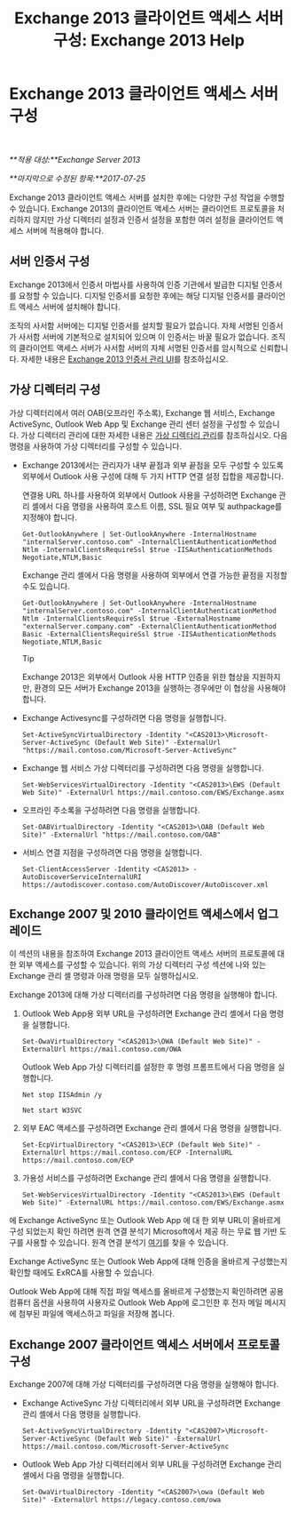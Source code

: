 ﻿---
title: 'Exchange 2013 클라이언트 액세스 서버 구성: Exchange 2013 Help'
TOCTitle: Exchange 2013 클라이언트 액세스 서버 구성
ms:assetid: 01432ae4-2a00-44a4-a4dd-4eb8d7e6cfae
ms:mtpsurl: https://technet.microsoft.com/ko-kr/library/Hh529912(v=EXCHG.150)
ms:contentKeyID: 50482377
ms.date: 05/22/2018
mtps_version: v=EXCHG.150
ms.translationtype: MT
---

# Exchange 2013 클라이언트 액세스 서버 구성

 

_**적용 대상:**Exchange Server 2013_

_**마지막으로 수정된 항목:**2017-07-25_

Exchange 2013 클라이언트 액세스 서버를 설치한 후에는 다양한 구성 작업을 수행할 수 있습니다. Exchange 2013의 클라이언트 액세스 서버는 클라이언트 프로토콜을 처리하지 않지만 가상 디렉터리 설정과 인증서 설정을 포함한 여러 설정을 클라이언트 액세스 서버에 적용해야 합니다.

## 서버 인증서 구성

Exchange 2013에서 인증서 마법사를 사용하여 인증 기관에서 발급한 디지털 인증서를 요청할 수 있습니다. 디지털 인증서를 요청한 후에는 해당 디지털 인증서를 클라이언트 액세스 서버에 설치해야 합니다.

조직의 사서함 서버에는 디지털 인증서를 설치할 필요가 없습니다. 자체 서명된 인증서가 사서함 서버에 기본적으로 설치되어 있으며 이 인증서는 바꿀 필요가 없습니다. 조직의 클라이언트 액세스 서버가 사서함 서버의 자체 서명된 인증서를 암시적으로 신뢰합니다. 자세한 내용은 [Exchange 2013 인증서 관리 UI](exchange-2013-certificate-management-ui-exchange-2013-help.md)를 참조하십시오.

## 가상 디렉터리 구성

가상 디렉터리에서 여러 OAB(오프라인 주소록), Exchange 웹 서비스, Exchange ActiveSync, Outlook Web App 및 Exchange 관리 센터 설정을 구성할 수 있습니다. 가상 디렉터리 관리에 대한 자세한 내용은 [가상 디렉터리 관리](virtual-directory-management-exchange-2013-help.md)를 참조하십시오. 다음 명령을 사용하여 가상 디렉터리를 구성할 수 있습니다.

  - Exchange 2013에서는 관리자가 내부 끝점과 외부 끝점을 모두 구성할 수 있도록 외부에서 Outlook 사용 구성에 대해 두 가지 HTTP 연결 설정 집합을 제공합니다.
    
    연결용 URL 하나를 사용하여 외부에서 Outlook 사용을 구성하려면 Exchange 관리 셸에서 다음 명령을 사용하여 호스트 이름, SSL 필요 여부 및 authpackage를 지정해야 합니다.
    
        Get-OutlookAnywhere | Set-OutlookAnywhere -InternalHostname "internalServer.contoso.com" -InternalClientAuthenticationMethod Ntlm -InternalClientsRequireSsl $true -IISAuthenticationMethods Negotiate,NTLM,Basic
    
    Exchange 관리 셸에서 다음 명령을 사용하여 외부에서 연결 가능한 끝점을 지정할 수도 있습니다.
    
        Get-OutlookAnywhere | Set-OutlookAnywhere -InternalHostname "internalServer.contoso.com" -InternalClientAuthenticationMethod Ntlm -InternalClientsRequireSsl $true -ExternalHostname "externalServer.company.com" -ExternalClientAuthenticationMethod Basic -ExternalClientsRequireSsl $true -IISAuthenticationMethods Negotiate,NTLM,Basic
    

    > [!TIP]
    > Exchange 2013은 외부에서 Outlook 사용 HTTP 인증을 위한 협상을 지원하지만, 환경의 모든 서버가 Exchange 2013을 실행하는 경우에만 이 협상을 사용해야 합니다.



  - Exchange Activesync를 구성하려면 다음 명령을 실행합니다.
    
        Set-ActiveSyncVirtualDirectory -Identity "<CAS2013>\Microsoft-Server-ActiveSync (Default Web Site)" -ExternalUrl "https://mail.contoso.com/Microsoft-Server-ActiveSync"

  - Exchange 웹 서비스 가상 디렉터리를 구성하려면 다음 명령을 실행합니다.
    
        Set-WebServicesVirtualDirectory -Identity "<CAS2013>\EWS (Default Web Site)" -ExternalUrl https://mail.contoso.com/EWS/Exchange.asmx

  - 오프라인 주소록을 구성하려면 다음 명령을 실행합니다.
    
        Set-OABVirtualDirectory -Identity "<CAS2013>\OAB (Default Web Site)" -ExternalUrl "https://mail.contoso.com/OAB"

  - 서비스 연결 지점을 구성하려면 다음 명령을 실행합니다.
    
        Set-ClientAccessServer -Identity <CAS2013> -AutoDiscoverServiceInternalURI https://autodiscover.contoso.com/AutoDiscover/AutoDiscover.xml

## Exchange 2007 및 2010 클라이언트 액세스에서 업그레이드

이 섹션의 내용을 참조하여 Exchange 2013 클라이언트 액세스 서버의 프로토콜에 대한 외부 액세스를 구성할 수 있습니다. 위의 가상 디렉터리 구성 섹션에 나와 있는 Exchange 관리 셸 명령과 아래 명령을 모두 실행하십시오.

Exchange 2013에 대해 가상 디렉터리를 구성하려면 다음 명령을 실행해야 합니다.

1.  Outlook Web App용 외부 URL을 구성하려면 Exchange 관리 셸에서 다음 명령을 실행합니다.
    
        Set-OwaVirtualDirectory "<CAS2013>\OWA (Default Web Site)" -ExternalUrl https://mail.contoso.com/OWA
    
    Outlook Web App 가상 디렉터리를 설정한 후 명령 프롬프트에서 다음 명령을 실행합니다.
    
        Net stop IISAdmin /y
    
        Net start W3SVC

2.  외부 EAC 액세스를 구성하려면 Exchange 관리 셸에서 다음 명령을 실행합니다.
    
        Set-EcpVirtualDirectory "<CAS2013>\ECP (Default Web Site)" -ExternalUrl https://mail.contoso.com/ECP -InternalURL https://mail.contoso.com/ECP 

3.  가용성 서비스를 구성하려면 Exchange 관리 셸에서 다음 명령을 실행합니다.
    
        Set-WebServicesVirtualDirectory -Identity "<CAS2013>\EWS (Default Web Site)" -ExternalURL https://mail.contoso.com/EWS/Exchange.asmx

에 Exchange ActiveSync 또는 Outlook Web App 에 대 한 외부 URL이 올바르게 구성 되었는지 확인 하려면 원격 연결 분석기 Microsoft에서 제공 하는 무료 웹 기반 도구를 사용할 수 있습니다. 원격 연결 분석기 [여기](http://go.microsoft.com/fwlink/?linkid=154308)를 찾을 수 있습니다.

Exchange ActiveSync 또는 Outlook Web App에 대해 인증을 올바르게 구성했는지 확인할 때에도 ExRCA를 사용할 수 있습니다.

Outlook Web App에 대해 직접 파일 액세스를 올바르게 구성했는지 확인하려면 공용 컴퓨터 옵션을 사용하여 사용자로 Outlook Web App에 로그인한 후 전자 메일 메시지에 첨부된 파일에 액세스하고 파일을 저장해 봅니다.

## Exchange 2007 클라이언트 액세스 서버에서 프로토콜 구성

Exchange 2007에 대해 가상 디렉터리를 구성하려면 다음 명령을 실행해야 합니다.

  - Exchange ActiveSync 가상 디렉터리에서 외부 URL을 구성하려면 Exchange 관리 셸에서 다음 명령을 실행합니다.
    
        Set-ActiveSyncVirtualDirectory -Identity "<CAS2007>\Microsoft-Server-ActiveSync (Default Web Site)" -ExternalUrl https://mail.contoso.com/Microsoft-Server-ActiveSync

  - Outlook Web App 가상 디렉터리에서 외부 URL을 구성하려면 Exchange 관리 셸에서 다음 명령을 실행합니다.
    
        Set-OwaVirtualDirectory -Identity "<CAS2007>\owa (Default Web Site)" -ExternalUrl https://legacy.contoso.com/owa

